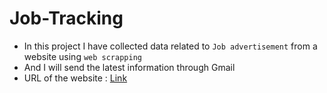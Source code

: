 # Job-Tracking

- In this project I have collected data related to `Job advertisement` from a website using `web scrapping `
- And I will send the latest information through Gmail
- URL of the website : [Link](https://www.timesjobs.com/candidate/job-search.html?searchType=personalizedSearch&from=submit&txtKeywords=python&txtLocation=) 


